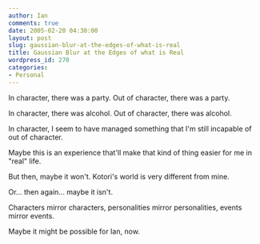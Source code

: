```yaml
---
author: Ian
comments: true
date: 2005-02-20 04:30:00
layout: post
slug: gaussian-blur-at-the-edges-of-what-is-real
title: Gaussian Blur at the Edges of what is Real
wordpress_id: 270
categories:
- Personal
---
```


In character, there was a party.  Out of character, there was a party.  

In character, there was alcohol.  Out of character, there was alcohol.  

In character, I seem to have managed something that I'm still incapable of out of character.  

Maybe this is an experience that'll make that kind of thing easier for me in "real" life.  

But then, maybe it won't.  Kotori's world is very different from mine.  

Or... then again... maybe it isn't.  

Characters mirror characters, personalities mirror personalities, events mirror events.  

Maybe it might be possible for Ian, now.
